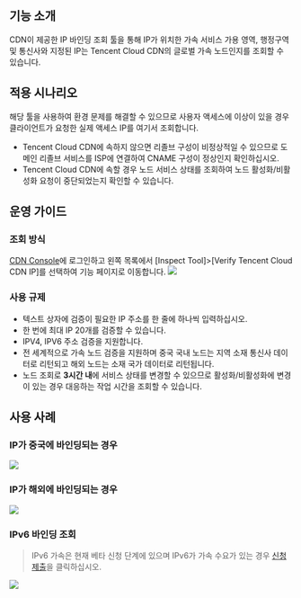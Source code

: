## 기능 소개
CDN이 제공한 IP 바인딩 조회 툴을 통해 IP가 위치한 가속 서비스 가용 영역, 행정구역 및 통신사와 지정된 IP는 Tencent Cloud CDN의 글로벌 가속 노드인지를 조회할 수 있습니다.
## 적용 시나리오
해당 툴을 사용하여 환경 문제를 해결할 수 있으므로 사용자 액세스에 이상이 있을 경우 클라이언트가 요청한 실제 액세스 IP를 여기서 조회합니다.
- Tencent Cloud CDN에 속하지 않으면 리졸브 구성이 비정상적일 수 있으므로 도메인 리졸브 서비스를 ISP에 연결하여 CNAME 구성이 정상인지 확인하십시오.
- Tencent Cloud CDN에 속할 경우 노드 서비스 상태를 조회하여 노드 활성화/비활성화 요청이 중단되었는지 확인할 수 있습니다.

## 운영 가이드
### 조회 방식
[CDN Console](https://console.cloud.tencent.com/cdn)에 로그인하고 왼쪽 목록에서 [Inspect Tool]>[Verify Tencent Cloud CDN IP]를 선택하여 기능 페이지로 이동합니다.
![](https://main.qcloudimg.com/raw/7c72a39a1c0f33e633057d02af9c3a6f.png)
### 사용 규제
- 텍스트 상자에 검증이 필요한 IP 주소를 한 줄에 하나씩 입력하십시오.
- 한 번에 최대 IP 20개를 검증할 수 있습니다.
- IPV4, IPV6 주소 검증을 지원합니다.
- 전 세계적으로 가속 노드 검증을 지원하며 중국 국내 노드는 지역 소재 통신사 데이터로 리턴되고 해외 노드는 소재 국가 데이터로 리턴됩니다.
- 노드 조회로 **3시간 내**에 서비스 상태를 변경할 수 있으므로 활성화/비활성화에 변경이 있는 경우 대응하는 작업 시간을 조회할 수 있습니다.

## 사용 사례
### IP가 중국에 바인딩되는 경우
![](https://main.qcloudimg.com/raw/92a04bfdc0905c9be0465d3dc4825dd3.png)
### IP가 해외에 바인딩되는 경우
![](https://main.qcloudimg.com/raw/6a2e1b6f94362d5508ed98a52bd2d125.png)
### IPv6 바인딩 조회
> IPv6 가속은 현재 베타 신청 단계에 있으며 IPv6가 가속 수요가 있는 경우 [신청 제출](https://console.cloud.tencent.com/workorder/category)을 클릭하십시오.
>
![](https://main.qcloudimg.com/raw/7e88553e81f01e86fd4325c3d433fbca.png)







